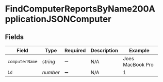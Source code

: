 # FindComputerReportsByName200ApplicationJSONComputer


## Fields

| Field              | Type               | Required           | Description        | Example            |
| ------------------ | ------------------ | ------------------ | ------------------ | ------------------ |
| `computerName`     | *string*           | :heavy_minus_sign: | N/A                | Joes MacBook Pro   |
| `id`               | *number*           | :heavy_minus_sign: | N/A                | 1                  |
